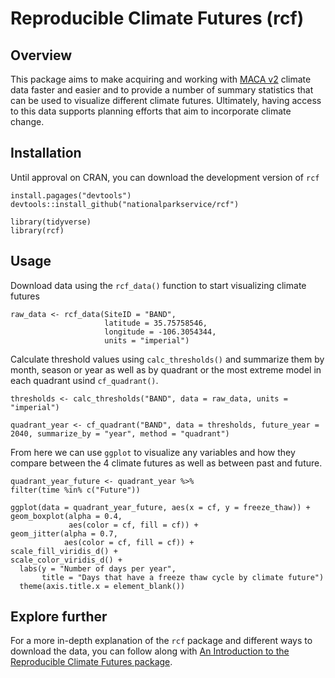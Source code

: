 # Reproducible Climate Futures (rcf)

## Overview

This package aims to make acquiring and working with [MACA v2](http://www.climatologylab.org/maca.html) climate data faster and easier and to provide a number of summary statistics that can be used to visualize different climate futures. Ultimately, having access to this data supports planning efforts that aim to incorporate climate change.

## Installation

Until approval on CRAN, you can download the development version of `rcf`

```{r}
install.pagages("devtools")
devtools::install_github("nationalparkservice/rcf")

library(tidyverse)
library(rcf)
```
## Usage

Download data using the `rcf_data()` function to start visualizing climate futures

```{r}
raw_data <- rcf_data(SiteID = "BAND",
                     latitude = 35.75758546,
                     longitude = -106.3054344,
                     units = "imperial")
```

Calculate threshold values using `calc_thresholds()` and summarize them by month, season or year as well as by quadrant or the most extreme model in each quadrant usind `cf_quadrant()`.

```{r}
thresholds <- calc_thresholds("BAND", data = raw_data, units = "imperial")

quadrant_year <- cf_quadrant("BAND", data = thresholds, future_year = 2040, summarize_by = "year", method = "quadrant")
```

From here we can use `ggplot` to visualize any variables and how they compare between the 4 climate futures as well as between past and future.

```{r}
quadrant_year_future <- quadrant_year %>%
filter(time %in% c("Future"))

ggplot(data = quadrant_year_future, aes(x = cf, y = freeze_thaw)) +
geom_boxplot(alpha = 0.4,
             aes(color = cf, fill = cf)) +
geom_jitter(alpha = 0.7,
            aes(color = cf, fill = cf)) +
scale_fill_viridis_d() +
scale_color_viridis_d() +
  labs(y = "Number of days per year",
       title = "Days that have a freeze thaw cycle by climate future")
  theme(axis.title.x = element_blank())
```
## Explore further

For a more in-depth explanation of the `rcf` package and different ways to download the data, you can follow along with [An Introduction to the Reproducible Climate Futures package](https://github.com/nationalparkservice/rcf/tree/main/vignettes).
